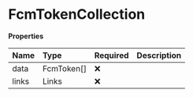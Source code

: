 # FcmTokenCollection

**Properties**

| Name  | Type       | Required | Description |
| :---- | :--------- | :------- | :---------- |
| data  | FcmToken[] | ❌       |             |
| links | Links      | ❌       |             |
